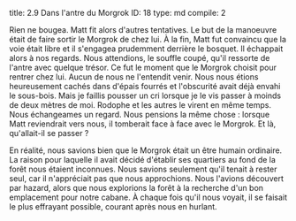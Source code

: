 title:          2.9 Dans l'antre du Morgrok
ID:             18
type:           md
compile:        2


Rien ne bougea. Matt fit alors d'autres tentatives. Le but de la manoeuvre était de faire sortir le Morgrok de chez lui. À la fin, Matt fut convaincu que la voie était libre et il s'engagea prudemment derrière le bosquet. Il échappait alors à nos regards. Nous attendions, le souffle coupé, qu'il ressorte de l'antre avec quelque trésor. Ce fut le moment que le Morgrok choisit pour rentrer chez lui. Aucun de nous ne l'entendit venir. Nous nous étions heureusement cachés dans d'épais fourrés et l'obscurité avait déjà envahi le sous-bois. Mais je faillis pousser un cri lorsque je le vis passer à moinds de deux mètres de moi. Rodophe et les autres le virent en même temps. Nous échangeames un regard. Nous pensions la même chose : lorsque Matt reviendrait vers nous, il tomberait face à face avec le Morgrok. Et là, qu'allait-il se passer ?

En réalité, nous savions bien que le Morgrok était un être humain ordinaire. La raison pour laquelle il avait décidé d'établir ses quartiers au fond de la forêt nous étaient inconnues. Nous savions seulement qu'il tenait à rester seul, car il n'appréciait pas que nous approchions. Nous l'avions découvert par hazard, alors que nous explorions la forêt à la recherche d'un bon emplacement pour notre cabane. À chaque fois qu'il nous voyait, il se faisait le plus effrayant possible, courant après nous en hurlant.